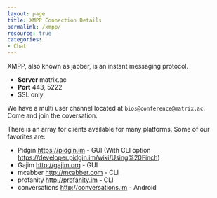 ```yaml
---
layout: page
title: XMPP Connection Details
permalink: /xmpp/
resource: true
categories:
- Chat
---
```


XMPP, also known as jabber, is an instant messaging protocol. 

- **Server** matrix.ac
- **Port** 443, 5222 
- SSL only

We have a multi user channel located at ```bios@conference@matrix.ac```.  
Come and join the coversation.

There is an array for clients available for many platforms. Some of our favorites are:

- Pidgin <https://pidgin.im> - GUI (With CLI option <https://developer.pidgin.im/wiki/Using%20Finch>)
- Gajim <http://gajim.org> - GUI
- mcabber <http://mcabber.com> - CLI
- profanity <http://profanity.im> - CLI
- conversations <http://conversations.im> - Android
